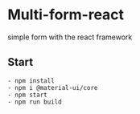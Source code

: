 # Multi-form-react
simple form with the react framework

## Start  
```- npm install```  
```- npm i @material-ui/core```  
```- npm start```  
```- npm run build```
